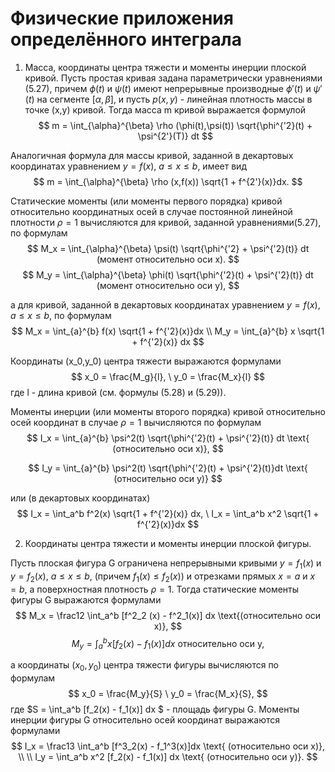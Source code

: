 # Физические приложения определённого интеграла

1) Масса, координаты центра тяжести и моменты инерции плоской кривой.
Пусть простая кривая задана параметрически уравнениями (5.27), причем $\phi(t)$ и $\psi(t)$ 
имеют непрерывные производные $\phi'(t)$ и $\psi'(t)$ на сегменте $[\alpha,\beta]$, и пусть 
$p(x,y)$ - линейная плотность массы в точке (x,y) кривой. Тогда масса m кривой выражается формулой
$$
    m = \int_{\alpha}^{\beta} \rho (\phi(t),\psi(t)) \sqrt{\phi^{'2}(t) + \psi^{2'}(T)} dt
$$

Аналогичная формула для массы кривой, заданной в декартовых координатах уравнением $y = f(x)$, $a \leq x \leq b$, имеет вид
$$
    m = \int_{\alpha}^{\beta} \rho (x,f(x)) \sqrt{1 + f^{2'}(x)}dx.
$$

Статические моменты (или моменты первого порядка) кривой относительно координатных осей в случае постоянной линейной плотности $\rho = 1$ вычисляются для кривой, заданной уравнениями(5.27), по формулам
$$
    M_x = \int_{\alpha}^{\beta} \psi(t) \sqrt{\phi^{'2} + \psi^{'2}(t)} dt (момент относительно оси x).
$$
$$
    M_y = \int_{\alpha}^{\beta} \phi(t) \sqrt{\phi^{'2}(t) + \psi^{'2}(t)} dt (момент относительно оси y),
$$

а для кривой, заданной в декартовых координатах уравнением $y = f(x)$, $a \leq x \leq b$, по формулам
$$
    M_x = \int_{a}^{b} f(x) \sqrt{1 + f^{'2}(x)}dx \\ 
    M_y = \int_{a}^{b} x \sqrt{1 + f^{'2}(x)} dx
$$

Координаты (x_0,y_0) центра тяжести выражаются формулами
$$
    x_0 = \frac{M_g}{l}, \ y_0 = \frac{M_x}{l}
$$
где l - длина кривой (см. формулы (5.28) и (5.29)).

Моменты инерции (или моменты второго порядка) кривой относительно осей координат в случае $\rho = 1$ вычисляются по формулам
$$
    I_x = \int_{a}^{b} \psi^2(t) \sqrt{\phi^{'2}(t) + \psi^{'2}(t)} dt \text{  (относительно оси x)},
$$

$$
    I_y = \int_{a}^{b} \psi^2(t) \sqrt{\phi^{'2}(t) + \psi^{'2}(t)}dt \text{  (относительно оси y)}
$$

или (в декартовых координатах)
$$
    I_x = \int_a^b f^2(x) \sqrt{1 + f^{'2}(x)} dx, \ I_x = \int_a^b x^2 \sqrt{1 + f^{'2}(x)}dx
$$

2. Координаты центра тяжести и моменты инерции плоской фигуры.

Пусть плоская фигура G ограничена непрерывными кривыми $y = f_1(x)$ и $y = f_2(x)$, $a \leq x \leq b$, (причем $f_1(x) \leq f_2(x)$) и отрезками прямых $x = a$ и $x = b$, а поверхностная плотность $\rho = 1$. 
Тогда статические моменты фигуры G выражаются формулами 
$$
    M_x = \frac12 \int_a^b [f^2_2 (x) - f^2_1(x)] dx \text{(относительно оси x)},
$$
$$
    M_y = \int_a^b x[f_2(x) - f_1(x)] dx \text{   относительно оси y},
$$

а координаты $(x_0,y_0)$ центра тяжести фигуры вычисляются по формулам
$$
    x_0 = \frac{M_y}{S} \ y_0 = \frac{M_x}{S},
$$
где $S = \int_a^b [f_2(x) - f_1(x)] dx $ - площадь фигуры G.
Моменты инерции фигуры G относительно осей координат выражаются формулами
$$
    I_x = \frac13 \int_a^b [f^3_2(x) - f_1^3(x)]dx \text{  (относительно оси x)}, \\ \\ 
    I_y = \int_a^b x^2 [f_2(x) - f_1(x)] dx \text{   (относительно оси y)}.
$$

